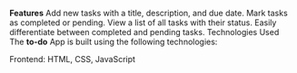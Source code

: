 **Features**
Add new tasks with a title, description, and due date.
Mark tasks as completed or pending.
View a list of all tasks with their status.
Easily differentiate between completed and pending tasks.
Technologies Used
The **to-do** App is built using the following technologies:

Frontend: HTML, CSS, JavaScript

